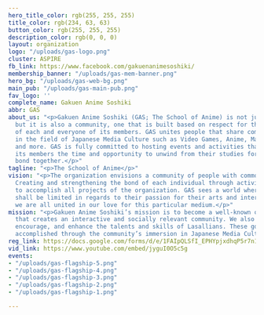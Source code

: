 ```yaml
---
hero_title_color: rgb(255, 255, 255)
title_color: rgb(234, 63, 63)
button_color: rgb(255, 255, 255)
description_color: rgb(0, 0, 0)
layout: organization
logo: "/uploads/gas-logo.png"
cluster: ASPIRE
fb_link: https://www.facebook.com/gakuenanimesoshiki/
membership_banner: "/uploads/gas-mem-banner.png"
hero_bg: "/uploads/gas-web-bg.png"
main_pub: "/uploads/gas-main-pub.png"
fav_logo: ''
complete_name: Gakuen Anime Soshiki
abbr: GAS
about_us: "<p>Gakuen Anime Soshiki (GAS; The School of Anime) is not just an organization,
  but it is also a community, one that is built based on respect for the interests
  of each and everyone of its members. GAS unites people that share common interests
  in the field of Japanese Media Culture such as Video Games, Anime, Manga, Music
  and more. GAS is fully committed to hosting events and activities that could give
  its members the time and opportunity to unwind from their studies for a bit and
  bond together.</p>"
tagline: "<p>The School of Anime</p>"
vision: "<p>The organization envisions a community of people with common interests.
  Creating and strengthening the bond of each individual through activities, we envision
  to accomplish all projects of the organization. GAS sees a world where no person
  shall be limited in regards to their passion for their arts and interests, where
  we are all united in our love for this particular medium.</p>"
mission: "<p>Gakuen Anime Soshiki’s mission is to become a well-known organization
  that creates an interactive and socially relevant community. We also aim to inspire,
  encourage, and enhance the talents and skills of Lasallians. These goals will be
  accomplished through the community’s immersion in Japanese Media Culture.</p>"
reg_link: https://docs.google.com/forms/d/e/1FAIpQLSfI_EPHYpjxdhqP5r7n17rsqHrSa9FjQMakxoZcOFBrWRiOrQ/viewform?pli=1
vid_link: https://www.youtube.com/embed/jyguI0O5c5g
events:
- "/uploads/gas-flagship-5.png"
- "/uploads/gas-flagship-4.png"
- "/uploads/gas-flagship-3.png"
- "/uploads/gas-flagship-2.png"
- "/uploads/gas-flagship-1.png"

---
```

